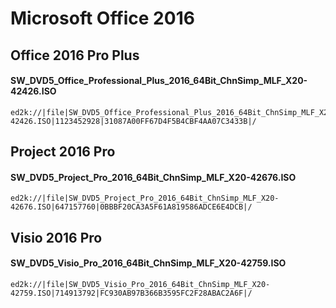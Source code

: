 # Microsoft Office 2016

## Office 2016 Pro Plus
#### SW_DVD5_Office_Professional_Plus_2016_64Bit_ChnSimp_MLF_X20-42426.ISO
    ed2k://|file|SW_DVD5_Office_Professional_Plus_2016_64Bit_ChnSimp_MLF_X20-42426.ISO|1123452928|31087A00FF67D4F5B4CBF4AA07C3433B|/

## Project 2016 Pro
#### SW_DVD5_Project_Pro_2016_64Bit_ChnSimp_MLF_X20-42676.ISO
    ed2k://|file|SW_DVD5_Project_Pro_2016_64Bit_ChnSimp_MLF_X20-42676.ISO|647157760|0BBBF20CA3A5F61A819586ADCE6E4DCB|/

## Visio 2016 Pro
#### SW_DVD5_Visio_Pro_2016_64Bit_ChnSimp_MLF_X20-42759.ISO
    ed2k://|file|SW_DVD5_Visio_Pro_2016_64Bit_ChnSimp_MLF_X20-42759.ISO|714913792|FC930AB97B366B3595FC2F28ABAC2A6F|/
